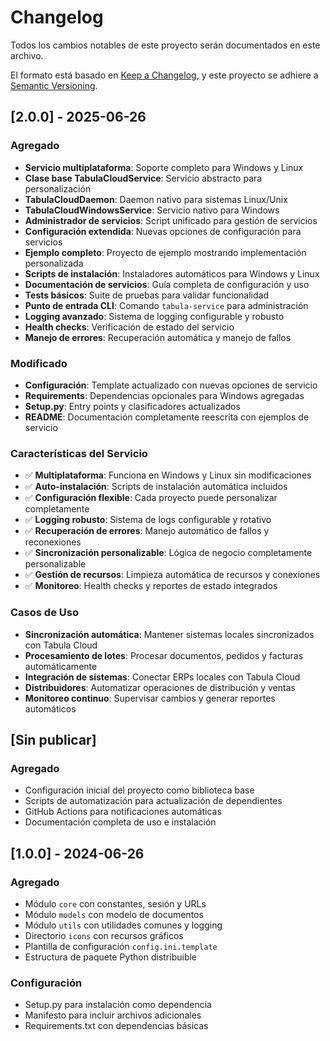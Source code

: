 # Changelog

Todos los cambios notables de este proyecto serán documentados en este archivo.

El formato está basado en [Keep a Changelog](https://keepachangelog.com/es/1.0.0/),
y este proyecto se adhiere a [Semantic Versioning](https://semver.org/spec/v2.0.0.html).

## [2.0.0] - 2025-06-26

### Agregado

- **Servicio multiplataforma**: Soporte completo para Windows y Linux
- **Clase base TabulaCloudService**: Servicio abstracto para personalización
- **TabulaCloudDaemon**: Daemon nativo para sistemas Linux/Unix
- **TabulaCloudWindowsService**: Servicio nativo para Windows
- **Administrador de servicios**: Script unificado para gestión de servicios
- **Configuración extendida**: Nuevas opciones de configuración para servicios
- **Ejemplo completo**: Proyecto de ejemplo mostrando implementación personalizada
- **Scripts de instalación**: Instaladores automáticos para Windows y Linux
- **Documentación de servicios**: Guía completa de configuración y uso
- **Tests básicos**: Suite de pruebas para validar funcionalidad
- **Punto de entrada CLI**: Comando `tabula-service` para administración
- **Logging avanzado**: Sistema de logging configurable y robusto
- **Health checks**: Verificación de estado del servicio
- **Manejo de errores**: Recuperación automática y manejo de fallos

### Modificado

- **Configuración**: Template actualizado con nuevas opciones de servicio
- **Requirements**: Dependencias opcionales para Windows agregadas
- **Setup.py**: Entry points y clasificadores actualizados
- **README**: Documentación completamente reescrita con ejemplos de servicio

### Características del Servicio

- ✅ **Multiplataforma**: Funciona en Windows y Linux sin modificaciones
- ✅ **Auto-instalación**: Scripts de instalación automática incluidos
- ✅ **Configuración flexible**: Cada proyecto puede personalizar completamente
- ✅ **Logging robusto**: Sistema de logs configurable y rotativo
- ✅ **Recuperación de errores**: Manejo automático de fallos y reconexiones
- ✅ **Sincronización personalizable**: Lógica de negocio completamente personalizable
- ✅ **Gestión de recursos**: Limpieza automática de recursos y conexiones
- ✅ **Monitoreo**: Health checks y reportes de estado integrados

### Casos de Uso

- **Sincronización automática**: Mantener sistemas locales sincronizados con Tabula Cloud
- **Procesamiento de lotes**: Procesar documentos, pedidos y facturas automáticamente
- **Integración de sistemas**: Conectar ERPs locales con Tabula Cloud
- **Distribuidores**: Automatizar operaciones de distribución y ventas
- **Monitoreo continuo**: Supervisar cambios y generar reportes automáticos

## [Sin publicar]

### Agregado

- Configuración inicial del proyecto como biblioteca base
- Scripts de automatización para actualización de dependientes
- GitHub Actions para notificaciones automáticas
- Documentación completa de uso e instalación

## [1.0.0] - 2024-06-26

### Agregado

- Módulo `core` con constantes, sesión y URLs
- Módulo `models` con modelo de documentos
- Módulo `utils` con utilidades comunes y logging
- Directorio `icons` con recursos gráficos
- Plantilla de configuración `config.ini.template`
- Estructura de paquete Python distribuible

### Configuración

- Setup.py para instalación como dependencia
- Manifesto para incluir archivos adicionales
- Requirements.txt con dependencias básicas
